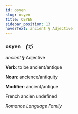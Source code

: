 ```yaml
---
id: osyen
slug: osyen
title: OSYEN
sidebar_position: 13
hoverText: ancient § Adjective
---
```


### osyen&emsp;<span kind="abugida">ɽ́ɀ̃ɿ</span>

*ancient* **§** Adjective

**Verb**: to be ancient/antique

**Noun**: ancience/antiquity

**Modifier**: ancient/antique

French ancien undefined

*Romance Language Family*